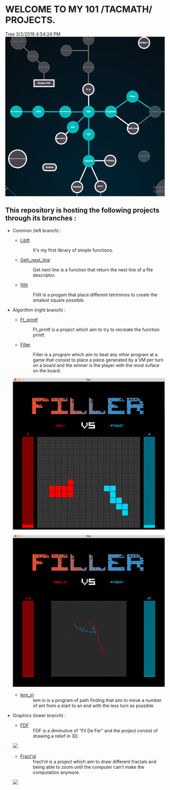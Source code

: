 # WELCOME TO MY 101 /TACMATH/ PROJECTS. #

Tree	3/2/2019 4:54:24 PM 
![](https://github.com/tacmath/assets/blob/master/holy%20graph.png?raw=true)

This repository is hosting the following projects through its branches :
- 
- Common (left branch) :
	- [Libft](https://github.com/tacmath/libft)
		<dd>It's my first library of simple functions.<dd>

	- [Get\\_next_line](https://github.com/tacmath/get_next_line)
		<dd>Get next line is a function that return the next line of a file descriptor.<dd>
	
	-  [fillit](https://github.com/tacmath/fillit)
		<dd>Fillit is a progam that place different tetriminos to create the smalest square possible.<dd>

- Algorithm (right branch) :
	- [Ft_printf](https://github.com/tacmath/ft_printf)
		<dd>Ft_printf is a project which aim to try to recreate the function printf.<dd>

	- [Filler](https://github.com/tacmath/filler)
		<dd>Filler is a program which aim to beat any other program at a game that consist to place a piece generated by a VM per turn on a board and the winner is the player with the most suface on the board.<dd>
	
	![](https://github.com/tacmath/assets/blob/master/filler.gif?raw=true)

	![](https://github.com/tacmath/assets/blob/master/fillerHigh.gif?raw=true)
	
	- [lem_in](https://github.com/tacmath/lem_in)
		<dd>lem in is a program of path finding that aim to move a number of ant from a start to an end with the less turn as possible.<dd>

- Graphics (lower branch) :
	- [FDF](https://github.com/tacmath/FDF)
		<dd>FDF is a diminutive of "Fil De Fer" and the project consist of drawing a relief in 3D.<dd>	
	![](https://github.com/tacmath/assets/blob/master/fdf.gif?raw=true)

	- [Fract'ol](https://github.com/tacmath/fractol)
		<dd>fract'ol is a project which aim to draw different fractals and being able to zoom until the computer can't make the computation anymore.<dd>
	
	![](https://github.com/tacmath/assets/blob/master/fractol.gif?raw=true)

